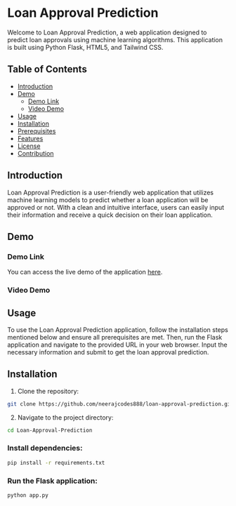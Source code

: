 # Loan Approval Prediction

Welcome to Loan Approval Prediction, a web application designed to predict loan approvals using machine learning algorithms. This application is built using Python Flask, HTML5, and Tailwind CSS.

## Table of Contents

- [Introduction](#introduction)
- [Demo](#demo)
  - [Demo Link](#demo-link)
  - [Video Demo](#video-demo)
- [Usage](#usage)
- [Installation](#installation)
- [Prerequisites](#prerequisites)
- [Features](#features)
- [License](#license)
- [Contribution](#contribution)

## Introduction

Loan Approval Prediction is a user-friendly web application that utilizes machine learning models to predict whether a loan application will be approved or not. With a clean and intuitive interface, users can easily input their information and receive a quick decision on their loan application.

## Demo

### Demo Link

You can access the live demo of the application [here](http://your-demo-link.com).

### Video Demo


## Usage

To use the Loan Approval Prediction application, follow the installation steps mentioned below and ensure all prerequisites are met. Then, run the Flask application and navigate to the provided URL in your web browser. Input the necessary information and submit to get the loan approval prediction.

## Installation

1. Clone the repository:

```bash
git clone https://github.com/neerajcodes888/loan-approval-prediction.git
```

2. Navigate to the project directory:

```bash
cd Loan-Approval-Prediction

```
### Install dependencies:
```bash
pip install -r requirements.txt
```

### Run the Flask application:
```bash
python app.py
```


